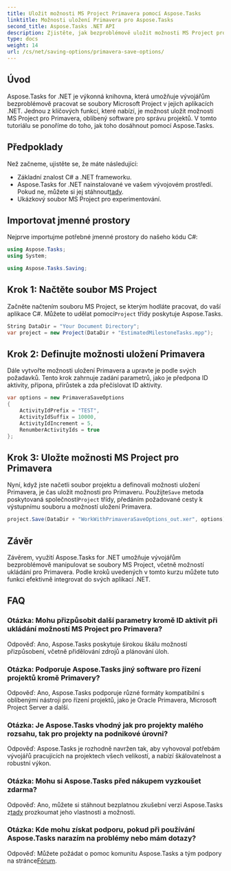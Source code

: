 ```yaml
---
title: Uložit možnosti MS Project Primavera pomocí Aspose.Tasks
linktitle: Možnosti uložení Primavera pro Aspose.Tasks
second_title: Aspose.Tasks .NET API
description: Zjistěte, jak bezproblémově uložit možnosti MS Project pro Primavera pomocí Aspose.Tasks pro .NET. Postupujte podle našeho podrobného návodu.
type: docs
weight: 14
url: /cs/net/saving-options/primavera-save-options/
---
```

## Úvod
Aspose.Tasks for .NET je výkonná knihovna, která umožňuje vývojářům bezproblémově pracovat se soubory Microsoft Project v jejich aplikacích .NET. Jednou z klíčových funkcí, které nabízí, je možnost uložit možnosti MS Project pro Primavera, oblíbený software pro správu projektů. V tomto tutoriálu se ponoříme do toho, jak toho dosáhnout pomocí Aspose.Tasks.
## Předpoklady
Než začneme, ujistěte se, že máte následující:
- Základní znalost C# a .NET frameworku.
-  Aspose.Tasks for .NET nainstalované ve vašem vývojovém prostředí. Pokud ne, můžete si jej stáhnout[tady](https://releases.aspose.com/tasks/net/).
- Ukázkový soubor MS Project pro experimentování.

## Importovat jmenné prostory
Nejprve importujme potřebné jmenné prostory do našeho kódu C#:
```csharp
using Aspose.Tasks;
using System;

using Aspose.Tasks.Saving;
```
## Krok 1: Načtěte soubor MS Project
Začněte načtením souboru MS Project, se kterým hodláte pracovat, do vaší aplikace C#. Můžete to udělat pomocí`Project` třídy poskytuje Aspose.Tasks.
```csharp
String DataDir = "Your Document Directory";
var project = new Project(DataDir + "EstimatedMilestoneTasks.mpp");
```
## Krok 2: Definujte možnosti uložení Primavera
Dále vytvořte možnosti uložení Primavera a upravte je podle svých požadavků. Tento krok zahrnuje zadání parametrů, jako je předpona ID aktivity, přípona, přírůstek a zda přečíslovat ID aktivity.
```csharp
var options = new PrimaveraSaveOptions
{
    ActivityIdPrefix = "TEST",
    ActivityIdSuffix = 10000,
    ActivityIdIncrement = 5,
    RenumberActivityIds = true
};
```
## Krok 3: Uložte možnosti MS Project pro Primavera
 Nyní, když jste načetli soubor projektu a definovali možnosti uložení Primavera, je čas uložit možnosti pro Primaveru. Použijte`Save` metoda poskytovaná společností`Project` třídy, předáním požadované cesty k výstupnímu souboru a možností uložení Primavera.
```csharp
project.Save(DataDir + "WorkWithPrimaveraSaveOptions_out.xer", options);
```

## Závěr
Závěrem, využití Aspose.Tasks for .NET umožňuje vývojářům bezproblémově manipulovat se soubory MS Project, včetně možností ukládání pro Primavera. Podle kroků uvedených v tomto kurzu můžete tuto funkci efektivně integrovat do svých aplikací .NET.
## FAQ
### Otázka: Mohu přizpůsobit další parametry kromě ID aktivit při ukládání možností MS Project pro Primavera?
Odpověď: Ano, Aspose.Tasks poskytuje širokou škálu možností přizpůsobení, včetně přidělování zdrojů a plánování úloh.
### Otázka: Podporuje Aspose.Tasks jiný software pro řízení projektů kromě Primavery?
Odpověď: Ano, Aspose.Tasks podporuje různé formáty kompatibilní s oblíbenými nástroji pro řízení projektů, jako je Oracle Primavera, Microsoft Project Server a další.
### Otázka: Je Aspose.Tasks vhodný jak pro projekty malého rozsahu, tak pro projekty na podnikové úrovni?
Odpověď: Aspose.Tasks je rozhodně navržen tak, aby vyhovoval potřebám vývojářů pracujících na projektech všech velikostí, a nabízí škálovatelnost a robustní výkon.
### Otázka: Mohu si Aspose.Tasks před nákupem vyzkoušet zdarma?
 Odpověď: Ano, můžete si stáhnout bezplatnou zkušební verzi Aspose.Tasks z[tady](https://releases.aspose.com/) prozkoumat jeho vlastnosti a možnosti.
### Otázka: Kde mohu získat podporu, pokud při používání Aspose.Tasks narazím na problémy nebo mám dotazy?
Odpověď: Můžete požádat o pomoc komunitu Aspose.Tasks a tým podpory na stránce[Fórum](https://forum.aspose.com/c/tasks/15).
